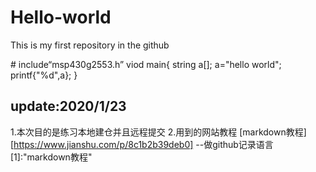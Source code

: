 # Hello-world
This is my first repository in the github 



# include“msp430g2553.h”
viod main{
string a[];
a="hello world";
  printf{"%d",a};
}

## update:2020/1/23 
1.本次目的是练习本地建仓并且远程提交
2.用到的网站教程 
[markdown教程][https://www.jianshu.com/p/8c1b2b39deb0] --做github记录语言    [1]:"markdown教程"


